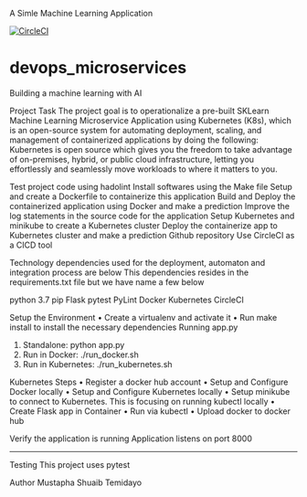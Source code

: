 
A Simle Machine Learning Application


[![CircleCI](https://dl.circleci.com/status-badge/img/gh/dayo0009/devops_microservices/tree/main.svg?style=svg)](https://dl.circleci.com/status-badge/redirect/gh/dayo0009/devops_microservices/tree/main)



# devops_microservices
Building a machine learning with AI


Project Task
The project goal is to operationalize a pre-built SKLearn Machine Learning Microservice Application using Kubernetes (K8s), which is an open-source system for automating deployment, scaling, and management of containerized applications by doing the following:
Kubernetes is open source which gives you the freedom to take advantage of on-premises, hybrid, or public cloud infrastructure, letting you effortlessly and seamlessly move workloads to where it matters to you.

Test project code using hadolint
Install softwares using the Make file 
Setup and create a Dockerfile to containerize this application
Build and Deploy the containerized application using Docker and make a prediction
Improve the log statements in the source code for the application
Setup Kubernetes and minikube  to create a Kubernetes cluster
Deploy the containerize app to Kubernetes cluster and make a prediction
Github repository
Use CircleCI as a CICD tool

Technology dependencies used for the deployment, automaton and integration process are below
This dependencies resides in the requirements.txt file but we have name a few below

python 3.7
pip
Flask
pytest
PyLint
Docker
Kubernetes
CircleCI

Setup the Environment
•	Create a virtualenv and activate it
•	Run make install to install the necessary dependencies
Running app.py
1.	Standalone: python app.py
2.	Run in Docker: ./run_docker.sh
3.	Run in Kubernetes: ./run_kubernetes.sh

Kubernetes Steps
•	Register a docker hub account
•	Setup and Configure Docker locally
•	Setup and Configure Kubernetes locally
•	Setup minikube to connect to Kubernetes. This is focusing on running kubectl locally
•	Create Flask app in Container
•	Run via kubectl
•	Upload docker to docker hub


Verify the application is running
Application listens on port 8000
________________________________________


Testing
This project uses pytest


Author
Mustapha Shuaib Temidayo



